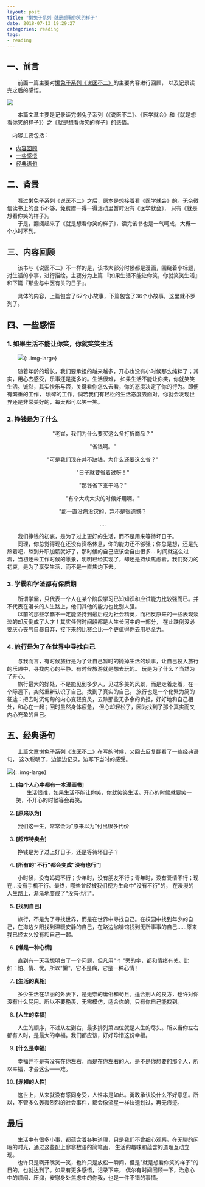 ```yaml
---
layout: post
title: "懒兔子系列-就是想看你笑的样子"
date: 2018-07-13 19:29:27
categories: reading
tags:
- reading
---
```

## 一、前言

　　前面一篇主要对[懒兔子系列《说医不二》](http://zhangyuyu.github.io/lazy-rabbit-doctor/)的主要内容进行回顾，
以及记录读完之后的感悟。

![](/assets/img/2018/懒兔子系列-就是想看你笑的样子-开头.png)

　　本篇文章主要是记录读完懒兔子系列（《说医不二》、《医学就会》和《就是想看你笑的样子》）之《就是想看你笑的样子》的感悟。

　内容主要包括：

* [内容回顾](#内容回顾)
* [一些感悟](#一些感悟)
* [经典语句](#经典语句)

<!-- more -->

## 二、背景

　　看过懒兔子系列《说医不二》之后，原本是想接着看《医学就会》的。无奈微信读书上的金币不够，免费赠一得一得活动里暂时没有《医学就会》，
只有《就是想看你笑的样子》。  
　　于是，翻阅起来了《就是想看你笑的样子》，读完该书也是一气呵成，大概一个小时不到。

## <span id="内容回顾">三、内容回顾</span>
　　该书与《说医不二》不一样的是，该书大部分时候都是漫画，围绕着小标题，对生活的小事，进行描绘。主要分为上篇
『如果生活不能让你笑，你就笑笑生活』和下篇『那些与中医有关的日子』。  

　　具体的内容，上篇包含了67个小故事，下篇包含了36个小故事，这里就不罗列了。

## <span id="一些感悟">四、一些感悟</span>

### 1. 如果生活不能让你笑，你就笑笑生活
　　![](/assets/img/2018/懒兔子系列-就是想看你笑的样子-笑笑.png){: .img-large}

　　随着年龄的增长，我们要承担的越来越多，开心也没有小时候那么纯粹了；其实，用心去感受，乐事还是挺多的。生活很难，
如果生活不能让你笑，你就笑笑生活。诚然，其实快乐与否，关键看你怎么去看，你的态度决定了你的行为。即便有繁重的工作，
琐碎的工作，倘若我们有轻松的生活态度去面对，你就会发现世界还是非常美好的，每天都可以笑一笑。

### 2. 挣钱是为了什么
<center>
"老崔，我们为什么要买这么多打折商品？"

"省钱啊。"

"可是我们现在并不缺钱，为什么还要这么省？"

"日子就要省着过呀！"

"那钱省下来干吗？"

"有个大病大灾的时候好用啊。"

"那一直没病没灾的，岂不是很遗憾？

....
</center>

　　我们挣钱的初衷，是为了过上更好的生活，而不是用来等待坏日子。  
　　同理，你总觉得现在还没有资格休息，你的能力还不够强；你总是想，还是先熬着吧，熬到升职加薪就好了，那时候的自己应该会自由很多...
时间就这么过着，当初还未工作时候的愿景，明明已经实现了，却还是持续焦虑着。我们努力的初衷，是为了享受生活，而不是一直焦灼下去。

### 3. 学霸和学渣都有保质期
　　所谓学霸，只代表一个人在某个阶段学习已知知识和应试能力比较强而已。并不代表在漫长的人生路上，他们其他的能力也比别人强。  
　　以前的那些学霸不一定能坚持到最后成为社会精英，而相反原来的一些表现淡淡的却反倒成了人才！其实任何时间段都是人生长河中的一部分，
在此跌倒没必要灰心丧气自暴自弃，接下来的比赛会比一个更值得你去用尽全力。

### 4. 旅行是为了在世界中寻找自己
　　与我而言，有时候旅行是为了让自己暂时的抛掉生活的琐事，让自己投入旅行的乐趣中，寻找内心的平静。有时候旅游就是想去玩的。
玩是为了什么？当然为了开心。  
　　旅行最大的好处，不是能见到多少人，见过多美的风景，而是走着走着，在一个际遇下，突然重新认识了自己，找到了真实的自己。
旅行也是一个化繁为简的征途：把去时沉甸甸的内心变轻变灵，去除那些无多余的负担，好好地和自己相处，和心在一起；回时虽然身体疲惫，
但心却轻松了，因为找到了那个真实而又内心充盈的自己。

## <span id="经典语句">五、经典语句</span>
　　上篇文章[懒兔子系列《说医不二》](http://zhangyuyu.github.io/lazy-rabbit-doctor/)在写的时候，又回去反复翻看了一些经典语句，
这次聪明了，边读边记录，边写下当时的感受。  

![](/assets/img/2018/懒兔子系列-就是想看你笑的样子-经典语录.png){: .img-large}

1. **[每个人心中都有一本漫画书]**  
　　生活很难，如果生活不能让你笑，你就笑笑生活。开心的时候就要笑一笑，不开心的时候等会再笑。

2. **[原来以为]**

　　我们这一生，常常会为"原来以为"付出很多代价

3. **[超市特卖会]**

　　挣钱是为了过上好日子，还是等待坏日子？

4. **[所有的"不行"都会变成"没有也行"]**

　　小时候，没有妈妈不行；少年时，没有朋友不行；青年时，没有爱情不行；现在…没有手机不行。最终，哪些曾经被我们视为生命中"没有不行"的，
在漫漫的人生路上，渐渐地变成了"没有也行"。

5. **[找到自己]**

　　旅行，不是为了寻找世界，而是在世界中寻找自己。在校园中找到年少的自己，在海边夕阳找到温暖安静的自己，在路边咖啡馆找到无所事事的自己……原来我已经太久没有和自己一起。

6. **[懒是一种心情]**

　　直到有一天我想明白了一个问题，但凡用" 忄"旁的字，都和情绪有关。比如：怕、情、忧。所以"懒"，它不是病，它是一种心情！

7. **[生活的真相]**

　　多少生活在华丽的外表下，是无奈的庸俗和苟且。适合别人的良方，也许对你没有什么屁用。所以不要艳羡，无需模仿，适合你的，只有你自己能找到。

8. **[人生的幸福]**

　　人生的顺序，不过从左到右，最多排列第四位就是人生的尽头。所以当你左右都有人时，是最大的幸福。我们都应该，好好珍惜这份幸福。

9. **[什么是幸福]**

　　幸福并不是有没有在你左右，而是在你左右的人，是不是你想要的那个人，所以幸福，才会这么——难。

10. **[赤裸的人性]**

　　这世上，从来就没有感同身受，人性本是如此。勇敢承认没什么不好意思。所以，不管多么轰轰烈烈的社会事件，都会像流星一样快速划过，再无痕迹。

## 最后
　　生活中有很多小事，都蕴含着各种道理，只是我们不曾细心观察。在无聊的闲暇的时光，通过这些配上寥寥数语的简笔画，
生活的趣味和蕴含的道理互动立现。  
　　也许只是咧开嘴笑一笑，也许只是放松一瞬间，但是"就是想看你笑的样子"的目的，也就达到了。如果有更多感悟，记录下来，
偶尔有时间回顾一下，治愈心中的烦闷、压抑，安慰身处焦虑中的你我，也是一件不错的事情。

